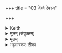 +++
title = "03 विश्वे देवस्य"

+++


<details><summary>Keith</summary>

Let every man choose the companionship  
Of the god who leadeth.  
Every man prayeth for wealth;  
Let him choose glory that he may prosper,
</details>

<details><summary>मूलम् (संयुक्तम्)</summary>

विश्वे॑ दे॒वस्य॑ ने॒तुर्मर्तो॑ऽवृणीत स॒ख्यव्ँविश्वे॑ रा॒य इ॑षुध्यसि द्यु॒म्नव्ँवृ॑णीत पु॒ष्यसे॒ स्वाहा᳚
</details>

<details><summary>मूलम्</summary>

विश्वे॑ दे॒वस्य॑ ने॒तुर्मर्तो॑ऽवृणीत स॒ख्यम्।  
विश्वे॑ रा॒य इ॑षुध्यसि द्यु॒म्नव्ँवृ॑णीत पु॒ष्यसे᳚।  
(स्वाहा᳚ ।)
</details>

<details><summary>भट्टभास्कर-टीका</summary>

सप्ताक्षरं प्रथमं पदं, अष्टाक्षराणि त्रीण्यन्यानि ॥  

**विश्वे** प्राणिनः  
**देवस्य नेतुः** प्रेरयितुः स्वभूताः वशवर्तिनः नेतव्यत्वेन वर्तन्ते अस्वतन्त्रा वर्तन्त इति यावत् । कोसौ नेता? सवितेति ब्रूमः । कुत एतत्? - विश्वे देवस्य नेतुरित्याह सावित्र्येतेन' इति ब्राह्मणदर्शनात् । स हि सर्वस्य प्रेरकः, येन यत्र यदा कर्म कृतं भोक्तव्यं तत्र नयति ग्रामाद्ग्रामम्, जागरितात्स्वप्नम्, स्वप्नाच्च जागरितम् इतो लोकादमुं लोकम्, अमुतश्चेमम् इति । एवं तेन सर्वस्येशानेन अस्वतन्त्रा जन्तवः इतश्चेतश्च पशुवन्नीयन्ते ।

किम् अधुना विजानता प्रतिपत्तव्यम् इत्याह- **मर्तो वृणीत सख्यम्** ।  
मरणधर्मा मनुष्यः । 'हसिमृग्रिण्वामिदमिलूपूधूर्विभ्यस्तन्' इति तन्प्रत्ययः ।  
यत एवं देवः करोति अतोसौ **मर्तो** विजानन् देवेन **सख्यं** वरितुम् अर्हति त्वत्-सकाशात् । 'अर्हे कृत्यतृचश्च' इति लिङ् । समानख्यानः सखा । 'समाने ख्यस्सचोदात्तः' इति ख्यातेरिण्प्रत्ययः, 'समानस्य छन्दसि' इति सभावः, यलोपः इति तत्रानुवर्तते, तस्य भावः सख्यम्, 'सख्युर्यः' इति यः ।

अयम् अर्थः - देवेन सवित्रा यत् समानाख्यानत्वं सारूप्यम् एकत्वं वा, यस्मिन् सति स एव भूत्वा पारतन्त्र्याद् विमुक्तस् सर्वस्य स्वयं नेता सम्पद्यते, तत् क्षिप्रम् अयं मर्त्यस् त्वत्-सकाशाद् वरीतुम् अर्हति ।   

इदानीम् अस्य देवेन सख्यं कृतवतः मर्त्यस्याग्निसकाशात् समुपजायमाना सिद्धिर् उच्यते -  
**इषुध्यसि**; त्वम् अपि देवसख्यं वृतवन्तम् इमं जनम् इषुधिम् इवाचरसि ;  
यथा इषुधिर् इषूणां निधानं भवति एवम् इमं सर्व-सिद्धीनां भाजनत्वेनाचरसि ; तादृशम् एनं करोषीति यावत् । 'उपमानादाचारे' इति क्यच्, 'कव्यध्वरपृतनस्य' इति विधीयमानो लोपो व्यत्ययेन भवति ।  
अथवा - इषुध शर-धारणे, इति कण्ड्वादिरयं द्रष्टव्यः । देव-सख्यं गतवतोस्य त्वम् इषुध्यसि, इषूणाम् इषुधिरिव इषु-स्थानीयानां सिद्धीनाम् अपादानत्वेनाधारत्वेन च वर्तस इत्यर्थः ।

एवम् आमुष्मिका[की]नां सिद्धीनाम् अग्निर् एव दातेत्य् उक्तम् । इदनीम् ऐहिका[की]नामपि दातृत्वं प्रतिपाद्यते । तत्र धनाधीनत्वात् सर्वसिद्धीनां तन्-माहात्म्यं प्रतिपादयति - **विश्वे राय** इति । **रायो** धनस्य गोभूमिहिरण्यौदनादिलक्षणस्य **विश्वे** प्राणिनः । किं? वशवर्तिनः तत्परतन्त्रास्सर्वे इतश्चेतश्च नीयन्ते देवा अपि, किं पुनर्मनुष्याः । कुत एतत् ? 'वैश्वदेव्येतेन' इति ब्राह्मणदर्शनात् ।   

यत एवं तस्माद् अयं मर्त्यश् शीघ्रम् एव त्वत्-सकाशाद् **द्युम्नं** धनं **वृणीत** वरितुमर्हति । स एव लिङ् । त्वमपि तत् द्युम्नं वृणानं मर्त्यं **पुष्यसे** पोषयसि । पुष पुष्टौ, दैवादिकः उदात्तेत्, व्यत्ययेनात्मनेपदम् । सर्वाभिमतधनसम्पत्तिः पुष्टिः । 

यद्वा - तस्य पुरुषस्य **द्युम्नं** त्वया **पुष्यते** । पुरुषव्यत्ययेन मध्यमः, स च तिङः परत्वान्न निहन्यते, 'अदुपदेशात्' इति लसार्वधातुकत्वानुदात्तत्वे कृते विकरणस्यैव स्वरः, श्यनस्तु स्वरव्यत्ययेनोदात्तत्वम् ।
</details>